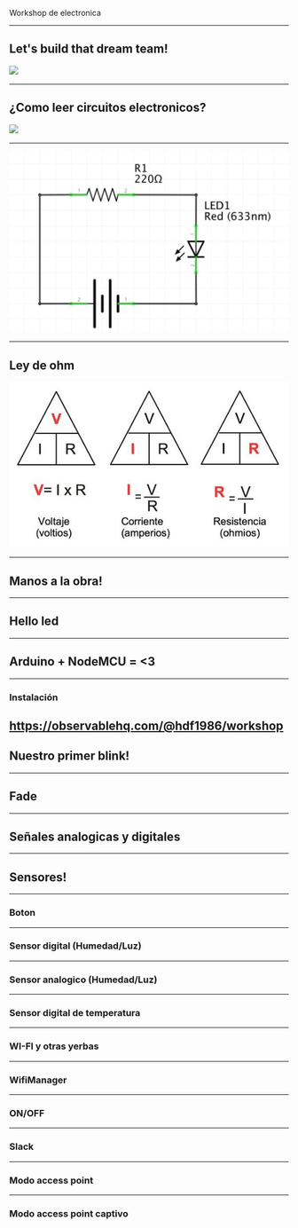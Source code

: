 Workshop de electronica

---

## Let's build that dream team!

![](https://media.giphy.com/media/3rgXBrLlRs4ZlpnVDO/source.gif)

---

## ¿Como leer circuitos electronicos?

![](https://media.giphy.com/media/lM86pZcDxfx5e/giphy.gif)


---

![](assets/basic_led.png)

---
## Ley de ohm

![](assets/ohm.jpg)


---
## Manos a la obra!

---

## Hello led

---
## Arduino + NodeMCU = <3

---
### Instalación

https://observablehq.com/@hdf1986/workshop
---
## Nuestro primer blink!
---
## Fade

---
## Señales analogicas y digitales


---
## Sensores!

---
### Boton

---
### Sensor digital (Humedad/Luz)

---
### Sensor analogico (Humedad/Luz)


---
### Sensor digital de temperatura

---
### WI-FI y otras yerbas

---
### WifiManager

---
### ON/OFF

---
### Slack

---
### Modo access point

---
### Modo access point captivo
